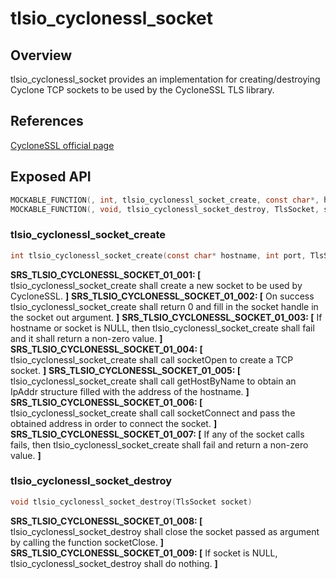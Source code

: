 tlsio_cyclonessl_socket
=============

## Overview

tlsio_cyclonessl_socket provides an implementation for creating/destroying Cyclone TCP sockets to be used by the CycloneSSL TLS library.

## References

[CycloneSSL official page](http://www.oryx-embedded.com/cyclone_ssl.html)

## Exposed API

```c
MOCKABLE_FUNCTION(, int, tlsio_cyclonessl_socket_create, const char*, hostname, int, port, TlsSocket* socket);
MOCKABLE_FUNCTION(, void, tlsio_cyclonessl_socket_destroy, TlsSocket, socket);
```


### tlsio_cyclonessl_socket_create

```c
int tlsio_cyclonessl_socket_create(const char* hostname, int port, TlsSocket* socket);
```

**SRS_TLSIO_CYCLONESSL_SOCKET_01_001: [** tlsio_cyclonessl_socket_create shall create a new socket to be used by CycloneSSL. **]**
**SRS_TLSIO_CYCLONESSL_SOCKET_01_002: [** On success tlsio_cyclonessl_socket_create shall return 0 and fill in the socket handle in the socket out argument. **]**
**SRS_TLSIO_CYCLONESSL_SOCKET_01_003: [** If hostname or socket is NULL, then tlsio_cyclonessl_socket_create shall fail and it shall return a non-zero value. **]**
**SRS_TLSIO_CYCLONESSL_SOCKET_01_004: [** tlsio_cyclonessl_socket_create shall call socketOpen to create a TCP socket. **]**
**SRS_TLSIO_CYCLONESSL_SOCKET_01_005: [** tlsio_cyclonessl_socket_create shall call getHostByName to obtain an IpAddr structure filled with the address of the hostname. **]**
**SRS_TLSIO_CYCLONESSL_SOCKET_01_006: [** tlsio_cyclonessl_socket_create shall call socketConnect and pass the obtained address in order to connect the socket. **]**
**SRS_TLSIO_CYCLONESSL_SOCKET_01_007: [** If any of the socket calls fails, then tlsio_cyclonessl_socket_create shall fail and return a non-zero value. **]**

### tlsio_cyclonessl_socket_destroy

```c
void tlsio_cyclonessl_socket_destroy(TlsSocket socket)
```

**SRS_TLSIO_CYCLONESSL_SOCKET_01_008: [** tlsio_cyclonessl_socket_destroy shall close the socket passed as argument by calling the function socketClose. **]**
**SRS_TLSIO_CYCLONESSL_SOCKET_01_009: [** If socket is NULL, tlsio_cyclonessl_socket_destroy shall do nothing. **]**